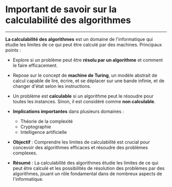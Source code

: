 # Important de savoir sur la calculabilité des algorithmes
---
 
 **La calculabilité des algorithmes** est un domaine de l'informatique qui étudie les limites de ce qui peut être calculé par des machines. Principaux points :
  - Explore si un problème peut être **résolu par un algorithme** et comment le faire efficacement.
  - Repose sur le concept de **machine de Turing**, un modèle abstrait de calcul capable de lire, écrire, et se déplacer sur une bande infinie, et de changer d'état selon les instructions.
  - Un problème est **calculable** si un algorithme peut le résoudre pour toutes les instances. Sinon, il est considéré comme **non calculable**.

- **Implications importantes** dans plusieurs domaines :
  - Théorie de la complexité
  - Cryptographie
  - Intelligence artificielle

- **Objectif** : Comprendre les limites de calculabilité est crucial pour concevoir des algorithmes efficaces et résoudre des problèmes complexes.

- **Résumé** : La calculabilité des algorithmes étudie les limites de ce qui peut être calculé et les possibilités de résolution des problèmes par des algorithmes, jouant un rôle fondamental dans de nombreux aspects de l'informatique.